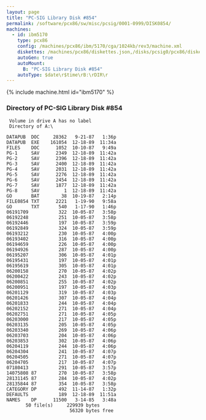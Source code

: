 ```yaml
---
layout: page
title: "PC-SIG Library Disk #854"
permalink: /software/pcx86/sw/misc/pcsig/0001-0999/DISK0854/
machines:
  - id: ibm5170
    type: pcx86
    config: /machines/pcx86/ibm/5170/cga/1024kb/rev3/machine.xml
    diskettes: /machines/pcx86/diskettes.json,/disks/pcsig0/pcx86/diskettes.json
    autoGen: true
    autoMount:
      B: "PC-SIG Library Disk #854"
    autoType: $date\r$time\rB:\rDIR\r
---
```


{% include machine.html id="ibm5170" %}

### Directory of PC-SIG Library Disk #854

     Volume in drive A has no label
     Directory of A:\

    DATAPUB  DOC     28362   9-21-87   1:36p
    DATAPUB  EXE    161054  12-18-89  11:34a
    FILES    DOC      1052  10-10-87   9:49a
    PG-1     SAV      2349  12-18-89  11:42a
    PG-2     SAV      2396  12-18-89  11:42a
    PG-3     SAV      2400  12-18-89  11:42a
    PG-4     SAV      2031  12-18-89  11:42a
    PG-5     SAV      2276  12-18-89  11:42a
    PG-6     SAV      2454  12-18-89  11:42a
    PG-7     SAV      1877  12-18-89  11:42a
    PG-8     SAV         1  12-18-89  11:42a
    GO       BAT        38  10-19-87   2:14p
    FILE0854 TXT      2221   1-19-90   9:58a
    GO       TXT       540   1-17-90   1:46p
    06191709           322  10-05-87   3:58p
    06192248           251  10-05-87   3:58p
    06192446           197  10-05-87   3:59p
    06192849           324  10-05-87   3:59p
    06193212           230  10-05-87   4:00p
    06193402           316  10-05-87   4:00p
    06194659           226  10-05-87   4:00p
    06194926           287  10-05-87   4:00p
    06195207           306  10-05-87   4:01p
    06195431           197  10-05-87   4:01p
    06195619           305  10-05-87   4:01p
    06200158           270  10-05-87   4:02p
    06200422           243  10-05-87   4:02p
    06200851           255  10-05-87   4:02p
    06200951           197  10-05-87   4:03p
    06201129           319  10-05-87   4:03p
    06201426           307  10-05-87   4:04p
    06201833           244  10-05-87   4:04p
    06202152           271  10-05-87   4:04p
    06202751           271  10-05-87   4:05p
    06203000           217  10-05-87   4:05p
    06203135           205  10-05-87   4:05p
    06203340           269  10-05-87   4:06p
    06203703           204  10-05-87   4:06p
    06203853           302  10-05-87   4:06p
    06204119           244  10-05-87   4:06p
    06204304           241  10-05-87   4:07p
    06204505           271  10-05-87   4:07p
    06204705           217  10-05-87   4:07p
    07180413           291  10-05-87   3:57p
    14075808 87        270  10-05-87   3:58p
    28131145 87        284  10-05-87   4:02p
    28135844 87        354  10-05-87   3:58p
    CATEGORY DP        492  11-14-87   1:32p
    DEFAULTS           189  12-18-89  11:51a
    NAMES    DP      11500   3-14-85   3:48a
           50 file(s)     229939 bytes
                           56320 bytes free
